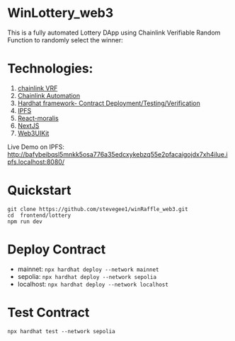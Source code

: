 # WinLottery_web3
This is a fully automated Lottery DApp using Chainlink Verifiable Random Function to randomly select the winner: 

# Technologies:
1. [chainlink VRF](https://docs.chain.link/vrf)
2. [Chainlink Automation](https://docs.chain.link/chainlink-automation)
3. [Hardhat framework- Contract Deployment/Testing/Verification](https://hardhat.org/)
4. [IPFS](https://ipfs.tech/)
5. [React-moralis](https://www.npmjs.com/package/react-moralis)
6. [NextJS](https://nextjs.org/)
7. [Web3UIKit](https://web3uikit.com/)


Live Demo on IPFS: http://bafybeibqsl5mnkk5osa776a35edcxykebzq55e2pfacaigojdx7xh4ilue.ipfs.localhost:8080/

# Quickstart
```
git clone https://github.com/stevegee1/winRaffle_web3.git
cd  frontend/lottery
npm run dev
```
# Deploy Contract
* mainnet: ```npx hardhat deploy --network mainnet```
* sepolia: ```npx hardhat deploy --network sepolia```
* localhost: ```npx hardhat deploy --network localhost```

# Test Contract
```npx hardhat test --network sepolia```


